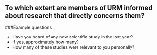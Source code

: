 ## To which extent are members of URM informed about research that directly concerns them?

###Example questions:

* Have you heard of any new scientific study in the last year?
* If yes, approximately how many?
* How many of these studies were relevant to you personally? 

